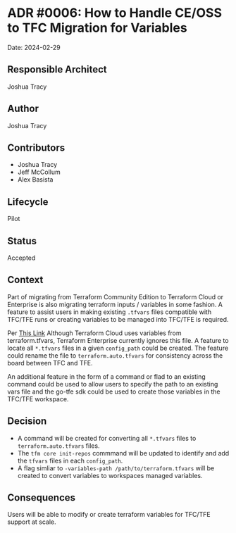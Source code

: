 # ADR #0006: How to Handle CE/OSS to TFC Migration for Variables

Date: 2024-02-29

## Responsible Architect
Joshua Tracy

## Author

Joshua Tracy

## Contributors

* Joshua Tracy
* Jeff McCollum
* Alex Basista

## Lifecycle

Pilot

## Status

Accepted

## Context

Part of migrating from Terraform Community Edition to Terraform Cloud or Enterprise is also migrating terraform inputs / variables in some fashion. A feature to assist users in making existing `.tfvars` files compatible with TFC/TFE runs or creating variables to be managed into TFC/TFE is required. 

Per [This Link](https://developer.hashicorp.com/terraform/cloud-docs/workspaces/variables) Although Terraform Cloud uses variables from terraform.tfvars, Terraform Enterprise currently ignores this file. A feature to locate all `*.tfvars` files in a given `config_path` could be created. The feature could rename the file to `terraform.auto.tfvars` for consistency across the board between TFC and TFE.

An additional feature in the form of a command or flad to an existing command could be used to allow users to specify the path to an existing vars file and the go-tfe sdk could be used to create those variables in the TFC/TFE workspace.

## Decision

- A command will be created for converting all `*.tfvars` files to `terraform.auto.tfvars` files.
- The `tfm core init-repos` commmand will be updated to identify and add the `tfvars` files in each `config_path`.
- A flag simliar to `-variables-path /path/to/terraform.tfvars` will be created to convert variables to workspaces managed variables.

## Consequences

Users will be able to modify or create terraform variables for TFC/TFE support at scale.